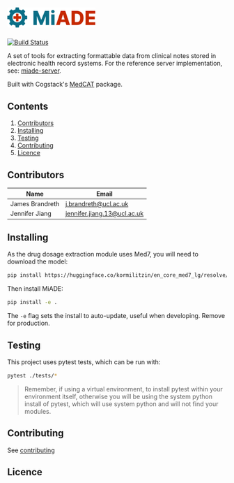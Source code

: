 # <img src="assets/miade-logo.png" width="40%">

[![Build Status](https://github.com/uclh-criu/miade/actions/workflows/ci.yml/badge.svg?branch=master)](https://github.com/uclh-criu/miade/actions/workflows/ci.yml?query=Tests)

A set of tools for extracting formattable data from clinical notes stored in electronic health record systems.
For the reference server implementation, see: [miade-server](https://github.com/uclh-criu/miade-server).

Built with Cogstack's [MedCAT](https://github.com/CogStack/MedCAT) package.

## Contents

1. [Contributors](#Contributors)
2. [Installing](#Installing)
3. [Testing](#Testing)
4. [Contributing](#Contributing)
5. [Licence](#Licence)


## Contributors

| Name            | Email                       |
|-----------------|-----------------------------|
| James Brandreth | j.brandreth@ucl.ac.uk       |
| Jennifer Jiang  | jennifer.jiang.13@ucl.ac.uk |

## Installing

As the drug dosage extraction module uses Med7, you will need to download the model:
```bash
pip install https://huggingface.co/kormilitzin/en_core_med7_lg/resolve/main/en_core_med7_lg-any-py3-none-any.whl
```
Then install MiADE:
```bash
pip install -e .
```
The `-e` flag sets the install to auto-update, useful when developing. Remove for production.

## Testing

This project uses pytest tests, which can be run with:
```bash
pytest ./tests/*
```
> Remember, if using a virtual environment, to install pytest within your environment itself, otherwise you will be using the system python install of pytest, which will use system python and will not find your modules.

## Contributing
See [contributing](CONTRIBUTING.md)

## Licence
